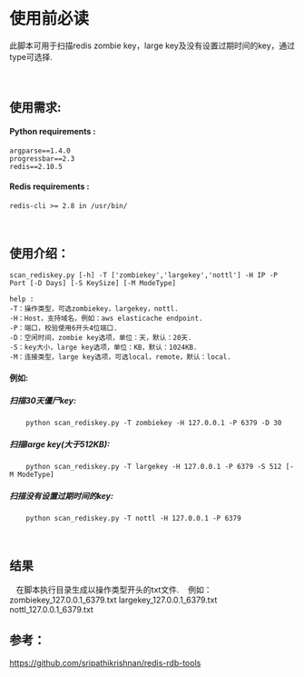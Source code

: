 使用前必读
===========
此脚本可用于扫描redis zombie key，large key及没有设置过期时间的key，通过type可选择.
<br/> 
<br/> 
<br/> 

## 使用需求:
#### Python requirements : 
    argparse==1.4.0
    progressbar==2.3
    redis==2.10.5
#### Redis requirements :
    redis-cli >= 2.8 in /usr/bin/
<br/> 

## 使用介绍：
    scan_rediskey.py [-h] -T ['zombiekey','largekey','nottl'] -H IP -P Port [-D Days] [-S KeySize] [-M ModeType]
    
    help :
    -T：操作类型，可选zombiekey，largekey，nottl.
    -H：Host，支持域名，例如：aws elasticache endpoint.
    -P：端口，校验使用6开头4位端口.
    -D：空闲时间，zombie key选项，单位：天，默认：20天.
    -S：key大小，large key选项，单位：KB，默认：1024KB.
    -M：连接类型，large key选项，可选local，remote，默认：local.
#### 例如:
##### 扫描30天僵尸key:
```
    python scan_rediskey.py -T zombiekey -H 127.0.0.1 -P 6379 -D 30
```
##### 扫描large key(大于512KB):
```
    python scan_rediskey.py -T largekey -H 127.0.0.1 -P 6379 -S 512 [-M ModeType]
```
##### 扫描没有设置过期时间的key:
```
    python scan_rediskey.py -T nottl -H 127.0.0.1 -P 6379
```
<br/> 

## 结果
    在脚本执行目录生成以操作类型开头的txt文件.
    例如：
    zombiekey_127.0.0.1_6379.txt
    largekey_127.0.0.1_6379.txt
    nottl_127.0.0.1_6379.txt

## 参考：
  https://github.com/sripathikrishnan/redis-rdb-tools
